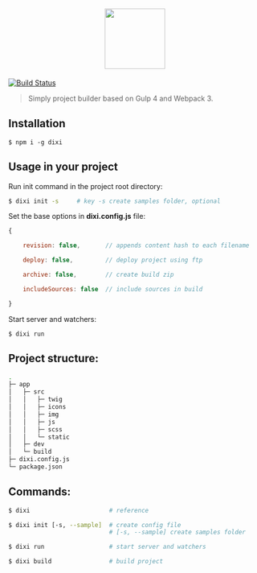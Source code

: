 <h1 align="center">
    <img width="120" height="120" src="https://cdn.rawgit.com/Grigory90/dixi/88ce9c9c/media/logo.png">
</h1>

[![Build Status](https://travis-ci.org/Grigory90/dixi.svg?branch=master)](https://travis-ci.org/Grigory90/dixi)

> Simply project builder based on Gulp 4 and Webpack 3.

## Installation

```
$ npm i -g dixi
```

## Usage in your project

Run init command in the project root directory:

``` bash
$ dixi init -s     # key -s create samples folder, optional
```

Set the base options in **dixi.config.js** file:

``` javascript
{

    revision: false,       // appends content hash to each filename

    deploy: false,         // deploy project using ftp

    archive: false,        // create build zip

    includeSources: false  // include sources in build

}
```

Start server and watchers:

```
$ dixi run
```

## Project structure:

``` bash
.
├─ app                   
│   ├─ src
│   │   ├─ twig
│   │   ├─ icons
│   │   ├─ img
│   │   ├─ js
│   │   ├─ scss
│   │   └─ static
│   ├─ dev          
│   └─ build
├─ dixi.config.js
└─ package.json
```

## Commands:

``` bash
$ dixi                      # reference

$ dixi init [-s, --sample]  # create config file
                            # [-s, --sample] create samples folder

$ dixi run                  # start server and watchers

$ dixi build                # build project
```
